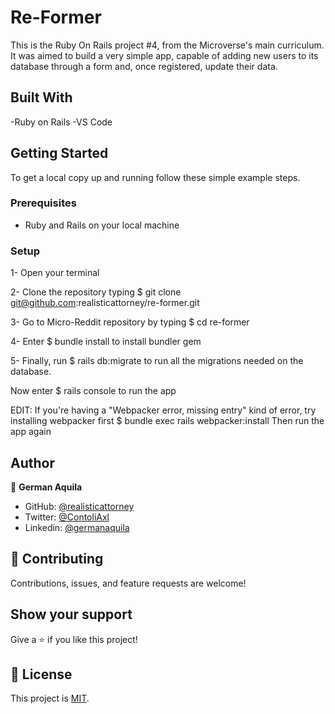 # Re-Former

This is the Ruby On Rails project #4, from the Microverse's main curriculum. It was aimed to build a very simple app, capable of adding new users to its database through a form and, once registered, update their data. 


## Built With

-Ruby on Rails
-VS Code
## Getting Started

To get a local copy up and running follow these simple example steps.

### Prerequisites

- Ruby and Rails on your local machine

### Setup

1- Open your terminal

2- Clone the repository typing $ git clone git@github.com:realisticattorney/re-former.git

3- Go to Micro-Reddit repository by typing $ cd re-former

4- Enter $ bundle install to install bundler gem

5- Finally, run $ rails db:migrate to run all the migrations needed on the database.

Now enter $ rails console to run the app


EDIT: If you're having a "Webpacker error, missing entry" kind of error, try installing webpacker first $ bundle exec rails webpacker:install
Then run the app again

## Author

👤 **German Aquila** 
- GitHub: [@realisticattorney](https://github.com/realisticattorney) 
- Twitter: [@ContoliAxl](https://www.twitter.com/contoliaxl)
- Linkedin: [@germanaquila](https://www.linkedin.com/in/germanaquila/)  


## 🤝 Contributing

Contributions, issues, and feature requests are welcome!


## Show your support

Give a ⭐️ if you like this project!

## 📝 License

This project is [MIT](./LICENSE).

